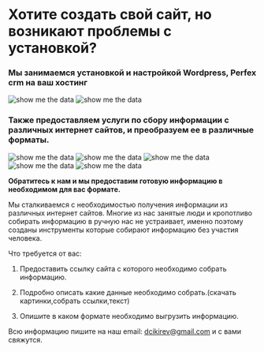 # Хотите создать свой сайт, но возникают проблемы с установкой?
### Мы занимаемся установкой и настройкой Wordpress, Perfex crm на ваш хостинг

![show me the data](https://boss-mag.ru/wp-content/uploads/2015/01/Perenos-sayta-1-460x270.png)
![show me the data](https://webika.site/images/perfexcrm.png)



### Также предоставляем услуги по сбору информации с различных интернет сайтов, и преобразуем ее в различные форматы.
![show me the data](https://user-images.githubusercontent.com/89390815/143532661-27cb5f1b-875d-40a3-93c1-28ea89d19eb1.png)
![show me the data](https://i0.wp.com/ezylearn.info/wp-content/uploads/2014/12/Microsoft-Excel-2013-Spreadsheet-training-courses-beginners-intermediate-advanced.png?resize=199%2C107)
![show me the data](https://i.ytimg.com/vi/RwV0SXtsW5A/default.jpg)
![show me the data](https://avtonav.ru/images/pdf.png)
![show me the data](http://1.bp.blogspot.com/_7EzF9RleSNo/RqVaFRdE8cI/AAAAAAAAAVw/JIKLE-5w6oM/s400/sadas.jpg)

**Обратитесь к нам и мы предоставим готовую информацию в необходимом для вас
формате.**



Мы сталкиваемся с необходимостью получения информации из различных интернет сайтов. Многие из нас занятые люди и кропотливо собирать информацию в ручную нас не устраивает, именно поэтому созданы
инструменты которые собирают информацию без участия человека.

Что требуется от вас:

1.  Предоставить ссылку сайта с которого необходимо собрать информацию.

2.  Подробно описать какие данные необходимо собрать.(скачать картинки,собрать
    ссылки,текст)

3.  Опишите в каком формате необходимо выгрузить информацию.

Всю информацию пишите на наш email: dcikirev@gmail.com и с вами
свяжутся.







